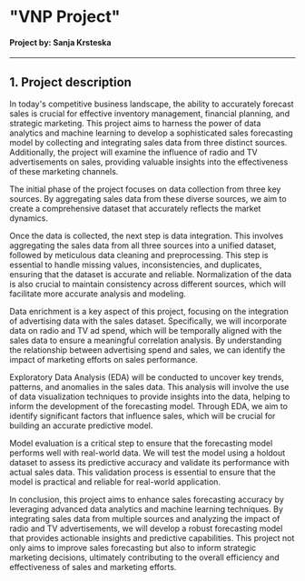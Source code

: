 # "VNP Project"

#### Project by: Sanja Krsteska
---

## 1. Project description
In today's competitive business landscape, the ability to accurately forecast sales is crucial for effective inventory management, financial planning, and strategic marketing. This project aims to harness the power of data analytics and machine learning to develop a sophisticated sales forecasting model by collecting and integrating sales data from three distinct sources. Additionally, the project will examine the influence of radio and TV advertisements on sales, providing valuable insights into the effectiveness of these marketing channels.

The initial phase of the project focuses on data collection from three key sources. By aggregating sales data from these diverse sources, we aim to create a comprehensive dataset that accurately reflects the market dynamics.

Once the data is collected, the next step is data integration. This involves aggregating the sales data from all three sources into a unified dataset, followed by meticulous data cleaning and preprocessing. This step is essential to handle missing values, inconsistencies, and duplicates, ensuring that the dataset is accurate and reliable. Normalization of the data is also crucial to maintain consistency across different sources, which will facilitate more accurate analysis and modeling.

Data enrichment is a key aspect of this project, focusing on the integration of advertising data with the sales dataset. Specifically, we will incorporate data on radio and TV ad spend, which will be temporally aligned with the sales data to ensure a meaningful correlation analysis. By understanding the relationship between advertising spend and sales, we can identify the impact of marketing efforts on sales performance.

Exploratory Data Analysis (EDA) will be conducted to uncover key trends, patterns, and anomalies in the sales data. This analysis will involve the use of data visualization techniques to provide insights into the data, helping to inform the development of the forecasting model. Through EDA, we aim to identify significant factors that influence sales, which will be crucial for building an accurate predictive model.

Model evaluation is a critical step to ensure that the forecasting model performs well with real-world data. We will test the model using a holdout dataset to assess its predictive accuracy and validate its performance with actual sales data. This validation process is essential to ensure that the model is practical and reliable for real-world application.

In conclusion, this project aims to enhance sales forecasting accuracy by leveraging advanced data analytics and machine learning techniques. By integrating sales data from multiple sources and analyzing the impact of radio and TV advertisements, we will develop a robust forecasting model that provides actionable insights and predictive capabilities. This project not only aims to improve sales forecasting but also to inform strategic marketing decisions, ultimately contributing to the overall efficiency and effectiveness of sales and marketing efforts.
